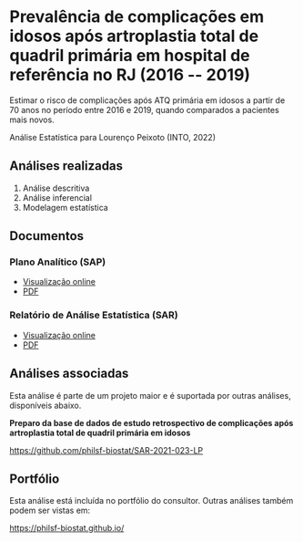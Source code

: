 # Prevalência de complicações em idosos após artroplastia total de quadril primária em hospital de referência no RJ (2016 -- 2019)

Estimar o risco de complicações após ATQ primária em idosos a partir de 70 anos no período entre 2016 e 2019, quando comparados a pacientes mais novos.

Análise Estatística para Lourenço Peixoto (INTO, 2022)

## Análises realizadas

1. Análise descritiva
1. Análise inferencial
1. Modelagem estatística

## Documentos

### Plano Analítico (SAP)

<!-- - [Visualização online][sapviz-v02] -->
<!-- - [Download][sappdf-v02] -->

- [Visualização online][sapviz-v01]
- [PDF][sappdf-v01]

### Relatório de Análise Estatística (SAR)

<!-- - [Visualização online][reportviz-v02] -->
<!-- - [Download][pdf-v02] -->

- [Visualização online][reportviz-v01]
- [PDF][pdf-v01]

## Análises associadas

Esta análise é parte de um projeto maior e é suportada por outras análises, disponíveis abaixo.

**Preparo da base de dados de estudo retrospectivo de complicações após artroplastia total de quadril primária em idosos**

<https://github.com/philsf-biostat/SAR-2021-023-LP>

## Portfólio

Esta análise está incluída no portfólio do consultor.
Outras análises também podem ser vistas em:

<https://philsf-biostat.github.io/>

<!-- --- -->

[sapviz-v01]: report/SAP-2022-006-LP-v01.md
[sapviz-v02]: report/SAP-2022-006-LP-v02.md
[sappdf-v01]: https://docs.google.com/viewer?url=https://github.com/philsf-biostat/SAR-2022-006-LP/raw/main/report/SAP-2022-006-LP-v01.pdf
[sappdf-v02]: https://docs.google.com/viewer?url=https://github.com/philsf-biostat/SAR-2022-006-LP/raw/main/report/SAP-2022-006-LP-v02.pdf

[reportviz-v01]: report/SAR-2022-006-LP-v01.md
[reportviz-v02]: report/SAR-2022-006-LP-v02.md
[pdf-v01]: https://docs.google.com/viewer?url=https://github.com/philsf-biostat/SAR-2022-006-LP/raw/main/report/SAR-2022-006-LP-v01.pdf
[pdf-v02]: https://docs.google.com/viewer?url=https://github.com/philsf-biostat/SAR-2022-006-LP/raw/main/report/SAR-2022-006-LP-v02.pdf
[docx-v01]: https://docs.google.com/viewer?url=https://github.com/philsf-biostat/SAR-2022-006-LP/raw/main/report/SAR-2022-006-LP-v01.docx
[docx-v02]: https://docs.google.com/viewer?url=https://github.com/philsf-biostat/SAR-2022-006-LP/raw/main/report/SAR-2022-006-LP-v02.docx

[releases]: https://github.com/philsf-biostat/SAR-2022-006-LP/releases/
[milestone-v01]: https://github.com/philsf-biostat/SAR-2022-006-LP/milestone/mmm01
[v01-project]: https://github.com/philsf-biostat/SAR-2022-006-LP/projects/ppp01
[milestone-v02]: https://github.com/philsf-biostat/SAR-2022-006-LP/milestone/mmm02
[v02-project]: https://github.com/philsf-biostat/SAR-2022-006-LP/projects/ppp02
